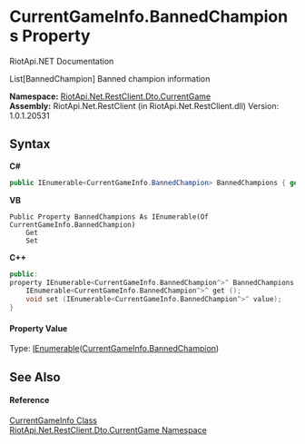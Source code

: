 # CurrentGameInfo.BannedChampions Property 
RiotApi.NET Documentation 

List[BannedChampion] Banned champion information

**Namespace:**&nbsp;<a href="bbea11c0-c392-300f-a301-1bda973e0e85">RiotApi.Net.RestClient.Dto.CurrentGame</a><br />**Assembly:**&nbsp;RiotApi.Net.RestClient (in RiotApi.Net.RestClient.dll) Version: 1.0.1.20531

## Syntax

**C#**<br />
``` C#
public IEnumerable<CurrentGameInfo.BannedChampion> BannedChampions { get; set; }
```

**VB**<br />
``` VB
Public Property BannedChampions As IEnumerable(Of CurrentGameInfo.BannedChampion)
	Get
	Set
```

**C++**<br />
``` C++
public:
property IEnumerable<CurrentGameInfo.BannedChampion^>^ BannedChampions {
	IEnumerable<CurrentGameInfo.BannedChampion^>^ get ();
	void set (IEnumerable<CurrentGameInfo.BannedChampion^>^ value);
}
```


#### Property Value
Type: <a href="http://msdn2.microsoft.com/en-us/library/9eekhta0" target="_blank">IEnumerable</a>(<a href="1c5fe5c4-7aaa-d8e6-e308-48338c8a2f34">CurrentGameInfo.BannedChampion</a>)

## See Also


#### Reference
<a href="4d648d63-da25-8955-34ed-b81697d04494">CurrentGameInfo Class</a><br /><a href="bbea11c0-c392-300f-a301-1bda973e0e85">RiotApi.Net.RestClient.Dto.CurrentGame Namespace</a><br />